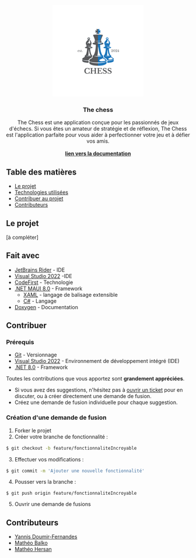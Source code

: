 

<br/>
<p align="center">
  <a href="#">
    <img src="./src/Chess/Chess/Resources/AppIcon/appicon.svg" alt="Logo" width="250" height="250">
  </a>

  <h3 align="center">The chess</h3>

  <p align="center">
    The Chess est une application conçue pour les passionnés de jeux d'échecs. Si vous êtes un amateur de stratégie et de réflexion, The Chess est l'application parfaite pour vous aider à perfectionner votre jeu et à défier vos amis.
    <br/>
    <br/>
    <a href="https://codefirst.iut.uca.fr/git/Chess/Chess/wiki"><strong>lien vers la documentation </strong></a>
  </p>
</p>

## Table des matières

* [Le projet](#le-projet)
* [Technologies utilisées](#fait-avec)
* [Contribuer au projet](#contribuer)
* [Contributeurs](#contributeurs)


## Le projet

[à compléter]

## Fait avec
- [JetBrains Rider](https://www.jetbrains.com/fr-fr/rider/) - IDE
- [Visual Studio 2022](https://visualstudio.microsoft.com/fr/vs/ "IDE") -IDE
- [CodeFirst](https://codefirst.iut.uca.fr/) - Technologie
- [.NET MAUI 8.0](https://learn.microsoft.com/en-us/dotnet/maui/what-is-maui?view=net-maui-8.0) - Framework
    - [XAML](https://learn.microsoft.com/fr-fr/dotnet/desktop/wpf/xaml/?view=netdesktop-8.0) - langage de balisage extensible
    - [C#](https://learn.microsoft.com/fr-fr/dotnet/csharp/) - Langage
- [Doxygen](https://www.doxygen.nl/) - Documentation

## Contribuer

### Prérequis

-   [Git](https://git-scm.com/) - Versionnage
-   [Visual Studio 2022](https://visualstudio.microsoft.com/fr/vs/ "IDE") - Environnement de développement intégré (IDE)
-   [.NET 8.0](https://dotnet.microsoft.com/en-us/download/dotnet/8.0) - Framework

Toutes les contributions que vous apportez sont **grandement appréciées**.

-   Si vous avez des suggestions, n'hésitez pas à [ouvrir un ticket](https://codefirst.iut.uca.fr/git/Chess/Chess/issues) pour en discuter, ou à créer directement une demande de fusion.
-   Créez une demande de fusion individuelle pour chaque suggestion.

### Création d'une demande de fusion

1.  Forker le projet
2.  Créer votre branche de fonctionnalité :  
```bash
$ git checkout -b feature/fonctionnaliteIncroyable
```
3.  Effectuer vos modifications : 
```bash
$ git commit -m 'Ajouter une nouvelle fonctionnalité'
```
4.  Pousser vers la branche : 
```
$ git push origin feature/fonctionnaliteIncroyable
```
5.  Ouvrir une demande de fusions


## Contributeurs

* [Yannis Doumir-Fernandes](https://codefirst.iut.uca.fr/git/yannis.doumir_fernandes)
* [Mathéo Balko](https://codefirst.iut.uca.fr/git/matheo.balko) 
* [Mathéo Hersan](https://codefirst.iut.uca.fr/git/matheo.hersan) 


